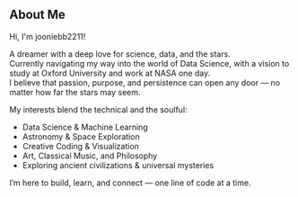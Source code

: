 ## About Me

Hi, I'm jooniebb2211!

A dreamer with a deep love for science, data, and the stars.  
Currently navigating my way into the world of Data Science, with a vision to study at Oxford University and work at NASA one day.  
I believe that passion, purpose, and persistence can open any door — no matter how far the stars may seem.

My interests blend the technical and the soulful:  
- Data Science & Machine Learning  
- Astronomy & Space Exploration  
- Creative Coding & Visualization  
- Art, Classical Music, and Philosophy  
- Exploring ancient civilizations & universal mysteries

I’m here to build, learn, and connect — one line of code at a time.
